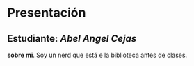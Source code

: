 # Presentación

## Estudiante: _Abel Angel Cejas_

**sobre mi**. Soy un nerd que está e la biblioteca antes de clases. 


